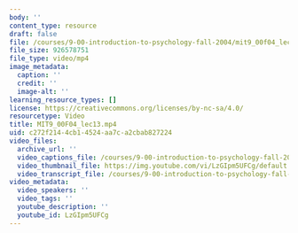 ```yaml
---
body: ''
content_type: resource
draft: false
file: /courses/9-00-introduction-to-psychology-fall-2004/mit9_00f04_lec13_360p_16_9.mp4
file_size: 926578751
file_type: video/mp4
image_metadata:
  caption: ''
  credit: ''
  image-alt: ''
learning_resource_types: []
license: https://creativecommons.org/licenses/by-nc-sa/4.0/
resourcetype: Video
title: MIT9_00F04_lec13.mp4
uid: c272f214-4cb1-4524-aa7c-a2cbab827224
video_files:
  archive_url: ''
  video_captions_file: /courses/9-00-introduction-to-psychology-fall-2004/180IN9pjwahdRtjer_LKFC28BmH-QLZ2O_transcript.webvtt
  video_thumbnail_file: https://img.youtube.com/vi/LzGIpm5UFCg/default.jpg
  video_transcript_file: /courses/9-00-introduction-to-psychology-fall-2004/180IN9pjwahdRtjer_LKFC28BmH-QLZ2O_transcript.pdf
video_metadata:
  video_speakers: ''
  video_tags: ''
  youtube_description: ''
  youtube_id: LzGIpm5UFCg
---
```

